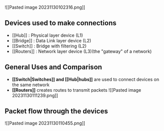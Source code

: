 
![[Pasted image 20231130102316.png]]
## Devices used to make connections

- [[Hub]] : Physical layer device (L1)
- [[Bridge]] : Data Link layer device (L2)
- [[Switch]] : Bridge with filtering  (L2)
- [[Routers]] : Network layer device (L3)(the "gateway" of a network)

## General Uses and Comparison 
- **[[Switch|Switches]] and [[Hub|hubs]]** are used to connect devices on the same network
- **[[Routers]]** creates routes to transmit packets
![[Pasted image 20231130111239.png]]
## Packet flow through the devices
![[Pasted image 20231130110455.png]]


